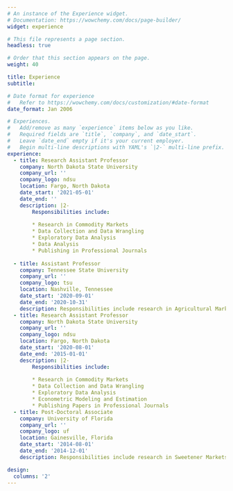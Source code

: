 ```yaml
---
# An instance of the Experience widget.
# Documentation: https://wowchemy.com/docs/page-builder/
widget: experience

# This file represents a page section.
headless: true

# Order that this section appears on the page.
weight: 40

title: Experience
subtitle:

# Date format for experience
#   Refer to https://wowchemy.com/docs/customization/#date-format
date_format: Jan 2006

# Experiences.
#   Add/remove as many `experience` items below as you like.
#   Required fields are `title`, `company`, and `date_start`.
#   Leave `date_end` empty if it's your current employer.
#   Begin multi-line descriptions with YAML's `|2-` multi-line prefix.
experience:
  - title: Research Assistant Professor
    company: North Dakota State University
    company_url: ''
    company_logo: ndsu
    location: Fargo, North Dakota
    date_start: '2021-05-01'
    date_end: ''
    description: |2-
        Responsibilities include:
        
        * Research in Commodity Markets
        * Data Collection and Data Wrangling
        * Exploratory Data Analysis
        * Data Analysis
        * Publishing in Professional Journals
        
  - title: Assistant Professor
    company: Tennessee State University
    company_url: ''
    company_logo: tsu
    location: Nashville, Tennessee
    date_start: '2020-09-01'
    date_end: '2020-10-31'
    description: Responsibilities include research in Agricultural Markets, Exploratory Data Analysis, and Data Analysis
  - title: Research Assistant Professor
    company: North Dakota State University
    company_url: ''
    company_logo: ndsu
    location: Fargo, North Dakota
    date_start: '2020-08-01'
    date_end: '2015-01-01'
    description: |2-
        Responsibilities include:
        
        * Research in Commodity Markets
        * Data Collection and Data Wrangling
        * Exploratory Data Analysis
        * Econometric Modeling and Estimation
        * Publishing Papers in Professional Journals
  - title: Post-Doctoral Associate
    company: University of Florida
    company_url: ''
    company_logo: uf
    location: Gainesville, Florida
    date_start: '2014-08-01'
    date_end: '2014-12-01'
    description: Responsibilities include research in Sweetener Markets, Data Collection, Data Wrangling, Exploratory Data Analysis, Econometric Modeling, and Publishing Papers in Professional Journals

design:
  columns: '2'
---
```

